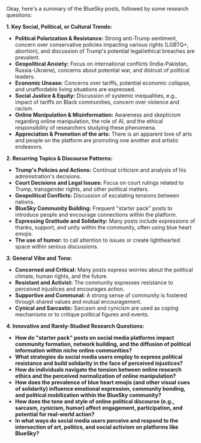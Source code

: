 Okay, here's a summary of the BlueSky posts, followed by some research questions:

**1. Key Social, Political, or Cultural Trends:**

*   **Political Polarization & Resistance:** Strong anti-Trump sentiment, concern over conservative policies impacting various rights (LGBTQ+, abortion), and discussion of Trump's potential legal/ethical breaches are prevalent.
*   **Geopolitical Anxiety:** Focus on international conflicts (India-Pakistan, Russia-Ukraine), concerns about potential war, and distrust of political leaders.
*   **Economic Unease:** Concerns over tariffs, potential economic collapse, and unaffordable living situations are expressed.
*   **Social Justice & Equity:** Discussion of systemic inequalities, e.g., impact of tariffs on Black communities, concern over violence and racism.
*   **Online Manipulation & Misinformation:** Awareness and skepticism regarding online manipulation, the role of AI, and the ethical responsibility of researchers studying these phenomena.
*   **Appreciation & Promotion of the arts:** There is an apparent love of arts and people on the platform are promoting one another and artistic endeavors.

**2. Recurring Topics & Discourse Patterns:**

*   **Trump's Policies and Actions:** Continual criticism and analysis of his administration's decisions.
*   **Court Decisions and Legal Issues:** Focus on court rulings related to Trump, transgender rights, and other political matters.
*   **Geopolitical Conflicts:** Discussion of escalating tensions between nations.
*   **BlueSky Community Building:** Frequent "starter pack" posts to introduce people and encourage connections within the platform.
*   **Expressing Gratitude and Solidarity:** Many posts include expressions of thanks, support, and unity within the community, often using blue heart emojis.
*  **The use of humor:** to call attention to issues or create lighthearted space within serious discussions.

**3. General Vibe and Tone:**

*   **Concerned and Critical:** Many posts express worries about the political climate, human rights, and the future.
*   **Resistant and Activist:** The community expresses resistance to perceived injustices and encourages action.
*   **Supportive and Communal:** A strong sense of community is fostered through shared values and mutual encouragement.
*   **Cynical and Sarcastic:** Sarcasm and cynicism are used as coping mechanisms or to critique political figures and events.

**4. Innovative and Rarely-Studied Research Questions:**

*   **How do "starter pack" posts on social media platforms impact community formation, network building, and the diffusion of political information within niche online communities?**
*   **What strategies do social media users employ to express political resistance and build solidarity in the face of perceived injustices?**
*   **How do individuals navigate the tension between online research ethics and the perceived normalization of online manipulation?**
*   **How does the prevalence of blue heart emojis (and other visual cues of solidarity) influence emotional expression, community bonding, and political mobilization within the BlueSky community?**
*   **How does the tone and style of online political discourse (e.g., sarcasm, cynicism, humor) affect engagement, participation, and potential for real-world action?**
*   **In what ways do social media users perceive and respond to the intersection of art, politics, and social activism on platforms like BlueSky?**

